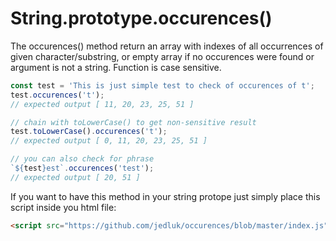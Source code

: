 # String.prototype.occurences()

The occurences() method return an array with indexes of all occurrences of given character/substring, or empty array if no occurences were found or argument is not a string. Function is case sensitive.

```js
const test = 'This is just simple test to check of occurences of t';
test.occurences('t');
// expected output [ 11, 20, 23, 25, 51 ]

// chain with toLowerCase() to get non-sensitive result
test.toLowerCase().occurences('t');
// expected output [ 0, 11, 20, 23, 25, 51 ]

// you can also check for phrase
`${test}est`.occurences('test');
// expected output [ 20, 51 ]
```
If you want to have this method in your string protope just simply place this script inside you html file:
```html
<script src="https://github.com/jedluk/occurences/blob/master/index.js"></scirpt>
```
